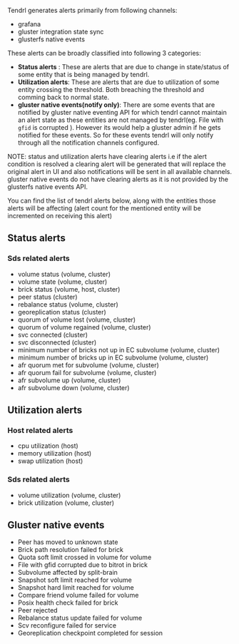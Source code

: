 Tendrl generates alerts primarily from following channels:
* grafana
* gluster integration state sync
* glusterfs native events

These alerts can be broadly classified into following 3 categories:
* **Status alerts** : These are alerts that are due to change in state/status of some entity that is being managed by tendrl.
* **Utilization alerts**: These are alerts that are due to utilization of some entity crossing the threshold. Both breaching the threshold and comming back to normal state.
* **gluster native events(notify only)**: There are some events that are notified by gluster native eventing API for which tendrl cannot maintain an alert state as these entities are not managed by tendrl(eg. File with `gfid` is corrupted ). However its would help a gluster admin if he gets notified for these events. So for these events tendrl will only notify through all the notification channels configured. 

NOTE: status and utilization alerts have clearing alerts i.e if the alert condition is resolved a clearing alert will be generated that will replace the original alert in UI and also notifications will be sent in all available channels. gluster native events do not have clearing alerts as it is not provided by the glusterfs native events API.

You can find the list of tendrl alerts below, along with the entities those alerts will be affecting (alert count for the mentioned entity will be incremented on receiving  this alert)

## Status alerts

### Sds related alerts
* volume status (volume, cluster)
* volume state (volume, cluster)
* brick status (volume, host, cluster)
* peer status (cluster)
* rebalance status (volume, cluster)
* georeplication status (cluster)
* quorum of volume lost (volume, cluster)
* quorum of volume regained (volume, cluster)
* svc  connected (cluster)
* svc disconnected (cluster)
* minimum number of bricks not up in EC subvolume (volume, cluster)
* minimum number of bricks up in  EC subvolume (volume, cluster)
* afr quorum met for subvolume (volume, cluster)
* afr quorum fail for subvolume (volume, cluster)
* afr subvolume up (volume, cluster)
* afr subvolume down (volume, cluster)

## Utilization alerts

### Host related alerts
* cpu utilization (host)
* memory utilization (host)
* swap utilization (host)

### Sds related alerts
* volume utilization (volume, cluster)
* brick utilization (volume, cluster)

## Gluster native events

* Peer has moved to unknown state
* Brick path resolution failed for brick
* Quota soft limit crossed in volume for volume
* File with gfid corrupted due to bitrot  in brick
* Subvolume affected by split-brain
* Snapshot soft limit reached for volume
* Snapshot hard limit reached for volume
* Compare friend volume failed for volume
* Posix health check failed for brick
* Peer rejected
* Rebalance status update failed for volume
* Scv reconfigure failed for service
* Georeplication checkpoint completed for session